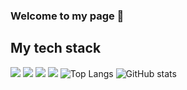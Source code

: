 ### Welcome to my page 👋
## My tech stack
<img src="https://img.shields.io/badge/python-3776AB?style=for-the-badge&logo=python&logoColor=white"> <img src="https://img.shields.io/badge/linux-FCC624?style=for-the-badge&logo=linux&logoColor=black"> <img src="https://img.shields.io/badge/github-181717?style=for-the-badge&logo=github&logoColor=white"> <img src="https://img.shields.io/badge/git-F05032?style=for-the-badge&logo=git&logoColor=white">
![Top Langs](https://github-readme-stats.vercel.app/api/top-langs/?username=es7705)
![GitHub stats](https://github-readme-stats.vercel.app/api?username=es7705)

